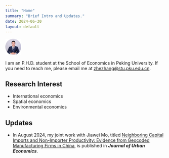 ```yaml
---
title: "Home"
summary: "Brief Intro and Updates."
date: 2024-06-30
layout: default
---
```


<img src="research/photo-github-round2.jpg" width="10%" >

I am an P.H.D. student at the School of Economics in Peking University. If you need to reach me, please email me at [zhezhang@stu.pku.edu.cn](mailto:zhezhang@stu.pku.edu.cn).

## Research Interest
- International economics
- Spatial economics
- Environmental economics

## Updates

- In August 2024, my joint work with Jiawei Mo, titled [Neighboring Capital Imports and Non-Importer Productivity: Evidence from Geocoded Manufacturing Firms in China](https://www.sciencedirect.com/science/article/abs/pii/S0094119024000627), is published in ***Journal of Urban Economics***.
